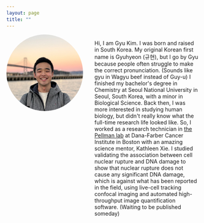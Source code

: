 ```yaml
---
layout: page
title: ""
---
```


<div style="display: flex; align-items: flex-start; margin-bottom: 2em;">
  <div style="flex-shrink: 0;">
    <img src="/assets/gyu_picture_2.jpg" alt="Gyu Kim" style="width: 200px; height: 200px; object-fit: cover; border-radius: 50%; margin-right: 30px;">
  </div>
  <div style="flex: 1;">
    <p> Hi, I am Gyu Kim. I was born and raised in South Korea. My original Korean first name is Gyuhyeon (규현), but I go by Gyu because people often struggle to make the correct pronunciation. (Sounds like gyu in Wagyu beef instead of Guy-u) I finished my bachelor's degree in Chemistry at Seoul National University in Seoul, South Korea, with a minor in Biological Science. Back then, I was more interested in studying human biology, but didn't really know what the full-time research life looked like. So, I worked as a research technician in <a href="https://pellmanlab.dana-farber.org/" target="_blank">the Pellman lab</a> at Dana-Farber Cancer Institute in Boston with an amazing science mentor, Kathleen Xie. I studied validating the association between cell nuclear rupture and DNA damage to show that nuclear rupture does not cause any significant DNA damage, which is against what has been reported in the field, using live-cell tracking confocal imaging and automated high-throughput image quantification software. (Waiting to be published someday) </p>

  </div>
</div>
